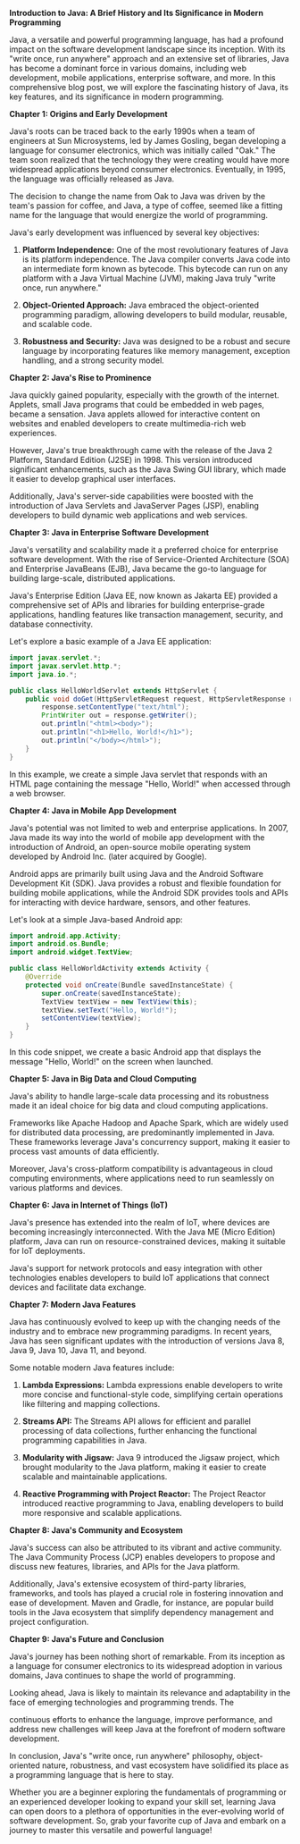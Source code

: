 **Introduction to Java: A Brief History and Its Significance in Modern Programming**

Java, a versatile and powerful programming language, has had a profound impact on the software development landscape since its inception. With its "write once, run anywhere" approach and an extensive set of libraries, Java has become a dominant force in various domains, including web development, mobile applications, enterprise software, and more. In this comprehensive blog post, we will explore the fascinating history of Java, its key features, and its significance in modern programming.

**Chapter 1: Origins and Early Development**

Java's roots can be traced back to the early 1990s when a team of engineers at Sun Microsystems, led by James Gosling, began developing a language for consumer electronics, which was initially called "Oak." The team soon realized that the technology they were creating would have more widespread applications beyond consumer electronics. Eventually, in 1995, the language was officially released as Java.

The decision to change the name from Oak to Java was driven by the team's passion for coffee, and Java, a type of coffee, seemed like a fitting name for the language that would energize the world of programming. 

Java's early development was influenced by several key objectives:

1. **Platform Independence:** One of the most revolutionary features of Java is its platform independence. The Java compiler converts Java code into an intermediate form known as bytecode. This bytecode can run on any platform with a Java Virtual Machine (JVM), making Java truly "write once, run anywhere."

2. **Object-Oriented Approach:** Java embraced the object-oriented programming paradigm, allowing developers to build modular, reusable, and scalable code.

3. **Robustness and Security:** Java was designed to be a robust and secure language by incorporating features like memory management, exception handling, and a strong security model.

**Chapter 2: Java's Rise to Prominence**

Java quickly gained popularity, especially with the growth of the internet. Applets, small Java programs that could be embedded in web pages, became a sensation. Java applets allowed for interactive content on websites and enabled developers to create multimedia-rich web experiences.

However, Java's true breakthrough came with the release of the Java 2 Platform, Standard Edition (J2SE) in 1998. This version introduced significant enhancements, such as the Java Swing GUI library, which made it easier to develop graphical user interfaces.

Additionally, Java's server-side capabilities were boosted with the introduction of Java Servlets and JavaServer Pages (JSP), enabling developers to build dynamic web applications and web services.

**Chapter 3: Java in Enterprise Software Development**

Java's versatility and scalability made it a preferred choice for enterprise software development. With the rise of Service-Oriented Architecture (SOA) and Enterprise JavaBeans (EJB), Java became the go-to language for building large-scale, distributed applications.

Java's Enterprise Edition (Java EE, now known as Jakarta EE) provided a comprehensive set of APIs and libraries for building enterprise-grade applications, handling features like transaction management, security, and database connectivity.

Let's explore a basic example of a Java EE application:

```java
import javax.servlet.*;
import javax.servlet.http.*;
import java.io.*;

public class HelloWorldServlet extends HttpServlet {
    public void doGet(HttpServletRequest request, HttpServletResponse response) throws IOException, ServletException {
        response.setContentType("text/html");
        PrintWriter out = response.getWriter();
        out.println("<html><body>");
        out.println("<h1>Hello, World!</h1>");
        out.println("</body></html>");
    }
}
```

In this example, we create a simple Java servlet that responds with an HTML page containing the message "Hello, World!" when accessed through a web browser.

**Chapter 4: Java in Mobile App Development**

Java's potential was not limited to web and enterprise applications. In 2007, Java made its way into the world of mobile app development with the introduction of Android, an open-source mobile operating system developed by Android Inc. (later acquired by Google).

Android apps are primarily built using Java and the Android Software Development Kit (SDK). Java provides a robust and flexible foundation for building mobile applications, while the Android SDK provides tools and APIs for interacting with device hardware, sensors, and other features.

Let's look at a simple Java-based Android app:

```java
import android.app.Activity;
import android.os.Bundle;
import android.widget.TextView;

public class HelloWorldActivity extends Activity {
    @Override
    protected void onCreate(Bundle savedInstanceState) {
        super.onCreate(savedInstanceState);
        TextView textView = new TextView(this);
        textView.setText("Hello, World!");
        setContentView(textView);
    }
}
```

In this code snippet, we create a basic Android app that displays the message "Hello, World!" on the screen when launched.

**Chapter 5: Java in Big Data and Cloud Computing**

Java's ability to handle large-scale data processing and its robustness made it an ideal choice for big data and cloud computing applications.

Frameworks like Apache Hadoop and Apache Spark, which are widely used for distributed data processing, are predominantly implemented in Java. These frameworks leverage Java's concurrency support, making it easier to process vast amounts of data efficiently.

Moreover, Java's cross-platform compatibility is advantageous in cloud computing environments, where applications need to run seamlessly on various platforms and devices.

**Chapter 6: Java in Internet of Things (IoT)**

Java's presence has extended into the realm of IoT, where devices are becoming increasingly interconnected. With the Java ME (Micro Edition) platform, Java can run on resource-constrained devices, making it suitable for IoT deployments.

Java's support for network protocols and easy integration with other technologies enables developers to build IoT applications that connect devices and facilitate data exchange.

**Chapter 7: Modern Java Features**

Java has continuously evolved to keep up with the changing needs of the industry and to embrace new programming paradigms. In recent years, Java has seen significant updates with the introduction of versions Java 8, Java 9, Java 10, Java 11, and beyond.

Some notable modern Java features include:

1. **Lambda Expressions:** Lambda expressions enable developers to write more concise and functional-style code, simplifying certain operations like filtering and mapping collections.

2. **Streams API:** The Streams API allows for efficient and parallel processing of data collections, further enhancing the functional programming capabilities in Java.

3. **Modularity with Jigsaw:** Java 9 introduced the Jigsaw project, which brought modularity to the Java platform, making it easier to create scalable and maintainable applications.

4. **Reactive Programming with Project Reactor:** The Project Reactor introduced reactive programming to Java, enabling developers to build more responsive and scalable applications.

**Chapter 8: Java's Community and Ecosystem**

Java's success can also be attributed to its vibrant and active community. The Java Community Process (JCP) enables developers to propose and discuss new features, libraries, and APIs for the Java platform.

Additionally, Java's extensive ecosystem of third-party libraries, frameworks, and tools has played a crucial role in fostering innovation and ease of development. Maven and Gradle, for instance, are popular build tools in the Java ecosystem that simplify dependency management and project configuration.

**Chapter 9: Java's Future and Conclusion**

Java's journey has been nothing short of remarkable. From its inception as a language for consumer electronics to its widespread adoption in various domains, Java continues to shape the world of programming.

Looking ahead, Java is likely to maintain its relevance and adaptability in the face of emerging technologies and programming trends. The

 continuous efforts to enhance the language, improve performance, and address new challenges will keep Java at the forefront of modern software development.

In conclusion, Java's "write once, run anywhere" philosophy, object-oriented nature, robustness, and vast ecosystem have solidified its place as a programming language that is here to stay.

Whether you are a beginner exploring the fundamentals of programming or an experienced developer looking to expand your skill set, learning Java can open doors to a plethora of opportunities in the ever-evolving world of software development. So, grab your favorite cup of Java and embark on a journey to master this versatile and powerful language!